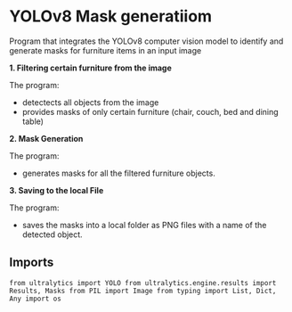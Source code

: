 # YOLOv8 Mask generatiiom
Program that integrates the YOLOv8 computer vision model to identify and generate masks for furniture items in an input image

**1. Filtering certain furniture from the image**

The program: 
 - detectects all objects from the image
 - provides masks of only certain furniture (chair, couch, bed and dining table)

**2. Mask Generation**

The program:
 - generates masks for all the filtered furniture objects.
    
**3. Saving to the local File**

The program:
 - saves the masks into a local folder as PNG files with a name of the detected object.

## Imports
`from ultralytics import YOLO
from ultralytics.engine.results import Results, Masks
from PIL import Image
from typing import List, Dict, Any
import os
`

